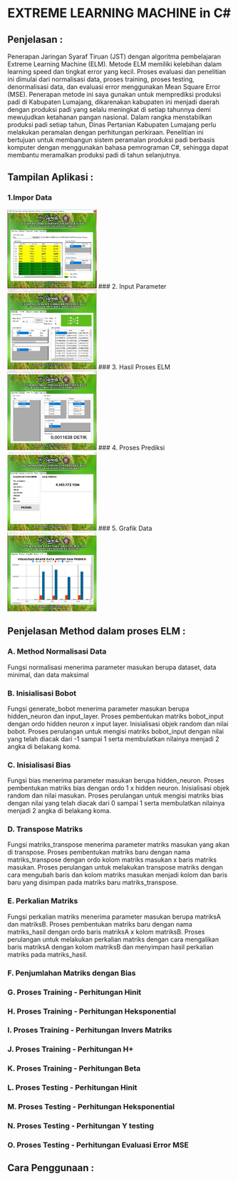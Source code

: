 # EXTREME LEARNING MACHINE in C#

## Penjelasan :
Penerapan Jaringan Syaraf Tiruan (JST) dengan algoritma pembelajaran Extreme Learning Machine (ELM). Metode ELM memiliki kelebihan dalam learning speed dan tingkat error yang kecil. Proses evaluasi dan penelitian ini dimulai dari normalisasi data, proses training, proses testing, denormalisasi data, dan evaluasi error menggunakan Mean Square Error (MSE). Penerapan metode ini saya gunakan untuk memprediksi produksi padi di Kabupaten Lumajang, dikarenakan kabupaten ini menjadi daerah dengan produksi padi yang selalu meningkat di setiap tahunnya demi mewujudkan ketahanan pangan nasional. Dalam rangka menstabilkan produksi padi setiap tahun, Dinas Pertanian Kabupaten Lumajang perlu melakukan peramalan dengan perhitungan perkiraan. Penelitian ini bertujuan untuk membangun sistem peramalan produksi padi berbasis komputer dengan menggunakan bahasa pemrograman C#, sehingga dapat membantu meramalkan produksi padi di tahun selanjutnya.

## Tampilan Aplikasi :
### 1.Impor Data
<img src="Impor.JPG" width="200">
### 2. Input Parameter
<img src="Parameter.JPG" width="200">
### 3. Hasil Proses ELM
<img src="Proses.JPG" width="200">
### 4. Proses Prediksi
<img src="Prediksi.JPG" width="200">
### 5. Grafik Data
<img src="Grafik.JPG" width="200">

## Penjelasan Method dalam proses ELM :
### A. Method Normalisasi Data
Fungsi normalisasi menerima parameter masukan berupa dataset, data minimal, dan data maksimal
### B. Inisialisasi Bobot
Fungsi generate_bobot menerima parameter masukan berupa hidden_neuron dan input_layer. Proses pembentukan matriks bobot_input dengan ordo hidden neuron x input layer. Inisialisasi objek random dan nilai bobot. Proses perulangan untuk mengisi matriks bobot_input dengan nilai yang telah diacak dari -1 sampai 1 serta membulatkan nilainya menjadi 2 angka di belakang koma.
### C. Inisialisasi Bias
Fungsi bias menerima parameter masukan berupa hidden_neuron. Proses pembentukan matriks bias dengan ordo 1 x hidden neuron. Inisialisasi objek random dan nilai masukan. Proses perulangan untuk mengisi matriks bias dengan nilai yang telah diacak dari 0 sampai 1 serta membulatkan nilainya menjadi 2 angka di belakang koma.
### D. Transpose Matriks
Fungsi matriks_transpose menerima parameter matriks masukan yang akan di transpose. Proses pembentukan matriks baru dengan nama matriks_transpose dengan ordo kolom matriks masukan x baris matriks masukan. Proses perulangan untuk melakukan transpose matriks dengan cara mengubah baris dan kolom matriks masukan menjadi kolom dan baris baru yang disimpan pada matriks baru matriks_transpose.
### E. Perkalian Matriks
Fungsi perkalian matriks menerima parameter masukan berupa matriksA dan matriksB. Proses pembentukan matriks baru dengan nama matriks_hasil dengan ordo baris matriksA x kolom matriksB. Proses perulangan untuk melakukan perkalian matriks dengan cara mengalikan baris matriksA dengan kolom matriksB dan menyimpan hasil perkalian matriks pada matriks_hasil.
### F. Penjumlahan Matriks dengan Bias

### G. Proses Training - Perhitungan Hinit

### H. Proses Training - Perhitungan Heksponential

### I. Proses Training - Perhitungan Invers Matriks

### J. Proses Training - Perhitungan H+

### K. Proses Training - Perhitungan Beta

### L. Proses Testing - Perhitungan Hinit

### M. Proses Testing - Perhitungan Heksponential

### N. Proses Testing - Perhitungan Y testing

### O. Proses Testing - Perhitungan Evaluasi Error MSE

## Cara Penggunaan :

